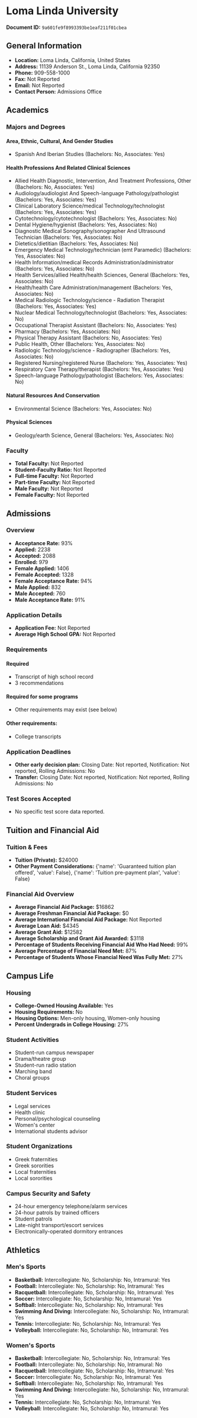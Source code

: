 # Loma Linda University

**Document ID:** `9a601fe9f8993393be1eaf211f01cbea`

## General Information

- **Location:** Loma Linda, California, United States
- **Address:** 11139 Anderson St., Loma Linda, California 92350
- **Phone:** 909-558-1000
- **Fax:** Not Reported
- **Email:** Not Reported
- **Contact Person:** Admissions Office

## Academics

### Majors and Degrees

#### Area, Ethnic, Cultural, And Gender Studies

- Spanish And Iberian Studies (Bachelors: No, Associates: Yes)

#### Health Professions And Related Clinical Sciences

- Allied Health Diagnostic, Intervention, And Treatment Professions, Other (Bachelors: No, Associates: Yes)
- Audiology/audiologist And Speech-language Pathology/pathologist (Bachelors: Yes, Associates: Yes)
- Clinical Laboratory Science/medical Technology/technologist (Bachelors: Yes, Associates: Yes)
- Cytotechnology/cytotechnologist (Bachelors: Yes, Associates: No)
- Dental Hygiene/hygienist (Bachelors: Yes, Associates: No)
- Diagnostic Medical Sonography/sonographer And Ultrasound Technician (Bachelors: Yes, Associates: No)
- Dietetics/dietitian (Bachelors: Yes, Associates: No)
- Emergency Medical Technology/technician (emt Paramedic) (Bachelors: Yes, Associates: No)
- Health Information/medical Records Administration/administrator (Bachelors: Yes, Associates: No)
- Health Services/allied Health/health Sciences, General (Bachelors: Yes, Associates: No)
- Health/health Care Administration/management (Bachelors: Yes, Associates: No)
- Medical Radiologic Technology/science - Radiation Therapist (Bachelors: Yes, Associates: Yes)
- Nuclear Medical Technology/technologist (Bachelors: Yes, Associates: No)
- Occupational Therapist Assistant (Bachelors: No, Associates: Yes)
- Pharmacy (Bachelors: Yes, Associates: No)
- Physical Therapy Assistant (Bachelors: No, Associates: Yes)
- Public Health, Other (Bachelors: Yes, Associates: No)
- Radiologic Technology/science - Radiographer (Bachelors: Yes, Associates: No)
- Registered Nursing/registered Nurse (Bachelors: Yes, Associates: Yes)
- Respiratory Care Therapy/therapist (Bachelors: Yes, Associates: Yes)
- Speech-language Pathology/pathologist (Bachelors: Yes, Associates: No)

#### Natural Resources And Conservation

- Environmental Science (Bachelors: Yes, Associates: No)

#### Physical Sciences

- Geology/earth Science, General (Bachelors: Yes, Associates: No)

### Faculty

- **Total Faculty:** Not Reported
- **Student-Faculty Ratio:** Not Reported
- **Full-time Faculty:** Not Reported
- **Part-time Faculty:** Not Reported
- **Male Faculty:** Not Reported
- **Female Faculty:** Not Reported

## Admissions

### Overview

- **Acceptance Rate:** 93%
- **Applied:** 2238
- **Accepted:** 2088
- **Enrolled:** 979
- **Female Applied:** 1406
- **Female Accepted:** 1328
- **Female Acceptance Rate:** 94%
- **Male Applied:** 832
- **Male Accepted:** 760
- **Male Acceptance Rate:** 91%

### Application Details

- **Application Fee:** Not Reported
- **Average High School GPA:** Not Reported

### Requirements

#### Required

- Transcript of high school record
- 3 recommendations

#### Required for some programs

- Other requirements may exist (see below)

#### Other requirements:

- College transcripts

### Application Deadlines

- **Other early decision plan:** Closing Date: Not reported, Notification: Not reported, Rolling Admissions: No
- **Transfer:** Closing Date: Not reported, Notification: Not reported, Rolling Admissions: No

### Test Scores Accepted

- No specific test score data reported.

## Tuition and Financial Aid

### Tuition & Fees

- **Tuition (Private):** $24000
- **Other Payment Considerations:** {'name': 'Guaranteed tuition plan offered', 'value': False}, {'name': 'Tuition pre-payment plan', 'value': False}

### Financial Aid Overview

- **Average Financial Aid Package:** $16862
- **Average Freshman Financial Aid Package:** $0
- **Average International Financial Aid Package:** Not Reported
- **Average Loan Aid:** $4345
- **Average Grant Aid:** $12582
- **Average Scholarship and Grant Aid Awarded:** $3118
- **Percentage of Students Receiving Financial Aid Who Had Need:** 99%
- **Average Percentage of Financial Need Met:** 87%
- **Percentage of Students Whose Financial Need Was Fully Met:** 27%

## Campus Life

### Housing

- **College-Owned Housing Available:** Yes
- **Housing Requirements:** No
- **Housing Options:** Men-only housing, Women-only housing
- **Percent Undergrads in College Housing:** 27%

### Student Activities

- Student-run campus newspaper
- Drama/theatre group
- Student-run radio station
- Marching band
- Choral groups

### Student Services

- Legal services
- Health clinic
- Personal/psychological counseling
- Women's center
- International students advisor

### Student Organizations

- Greek fraternities
- Greek sororities
- Local fraternities
- Local sororities

### Campus Security and Safety

- 24-hour emergency telephone/alarm services
- 24-hour patrols by trained officers
- Student patrols
- Late-night transport/escort services
- Electronically-operated dormitory entrances

## Athletics

### Men's Sports

- **Basketball:** Intercollegiate: No, Scholarship: No, Intramural: Yes
- **Football:** Intercollegiate: No, Scholarship: No, Intramural: Yes
- **Racquetball:** Intercollegiate: No, Scholarship: No, Intramural: Yes
- **Soccer:** Intercollegiate: No, Scholarship: No, Intramural: Yes
- **Softball:** Intercollegiate: No, Scholarship: No, Intramural: Yes
- **Swimming And Diving:** Intercollegiate: No, Scholarship: No, Intramural: Yes
- **Tennis:** Intercollegiate: No, Scholarship: No, Intramural: Yes
- **Volleyball:** Intercollegiate: No, Scholarship: No, Intramural: Yes

### Women's Sports

- **Basketball:** Intercollegiate: No, Scholarship: No, Intramural: Yes
- **Football:** Intercollegiate: No, Scholarship: No, Intramural: No
- **Racquetball:** Intercollegiate: No, Scholarship: No, Intramural: Yes
- **Soccer:** Intercollegiate: No, Scholarship: No, Intramural: Yes
- **Softball:** Intercollegiate: No, Scholarship: No, Intramural: Yes
- **Swimming And Diving:** Intercollegiate: No, Scholarship: No, Intramural: Yes
- **Tennis:** Intercollegiate: No, Scholarship: No, Intramural: Yes
- **Volleyball:** Intercollegiate: No, Scholarship: No, Intramural: Yes
